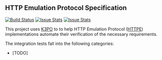 ## HTTP Emulation Protocol Specification

[![Build Status][build-status-image]][build-status]
[![Issue Stats][pull-requests-image]][pull-requests]
[![Issue Stats][issues-closed-image]][issues-closed]

[build-status-image]: https://travis-ci.org/k3po/specification.httpe.svg?branch=develop
[build-status]: https://travis-ci.org/k3po/specification.httpe
[pull-requests-image]: http://www.issuestats.com/github/k3po/specification.httpe/badge/pr
[pull-requests]: http://www.issuestats.com/github/k3po/specification.httpe
[issues-closed-image]: http://www.issuestats.com/github/k3po/specification.httpe/badge/issue
[issues-closed]: http://www.issuestats.com/github/k3po/specification.httpe

This project uses [K3PO](http://github.com/k3po/k3po) to to help HTTP Emulation Protocol ([HTTPE](SPEC.md)) implementations automate their verification of the necessary requirements.

The integration tests fall into the following categories:
 * [TODO]
